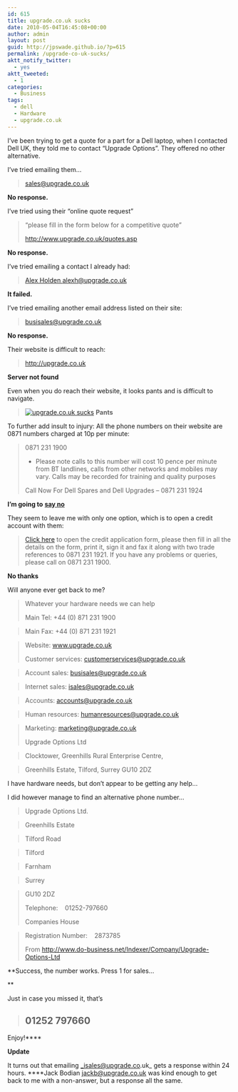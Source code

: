 ```yaml
---
id: 615
title: upgrade.co.uk sucks
date: 2010-05-04T16:45:08+00:00
author: admin
layout: post
guid: http://jpswade.github.io/?p=615
permalink: /upgrade-co-uk-sucks/
aktt_notify_twitter:
  - yes
aktt_tweeted:
  - 1
categories:
  - Business
tags:
  - dell
  - Hardware
  - upgrade.co.uk
---
```

<p class="lead">
  I&#8217;ve been trying to get a quote for a part for a Dell laptop, when I contacted Dell UK, they told me to contact &#8220;Upgrade Options&#8221;. They offered no other alternative.
</p>

I&#8217;ve tried emailing them&#8230;

<!--more-->

> <sales@upgrade.co.uk>

**No response.**

I&#8217;ve tried using their &#8220;online quote request&#8221;

> &#8220;please fill in the form below for a competitive quote&#8221;
> 
> <http://www.upgrade.co.uk/quotes.asp>

**No response.**

I&#8217;ve tried emailing a contact I already had:

> [Alex Holden <alexh@upgrade.co.uk>](mailto:alexh@upgrade.co.uk)

**It failed.**

I&#8217;ve tried emailing another email address listed on their site:

> <busisales@upgrade.co.uk>

**No response.**

Their website is difficult to reach:

> <http://upgrade.co.uk>

**Server not found**

Even when you do reach their website, it looks pants and is difficult to navigate.

> [![upgrade.co.uk sucks](http://imgur.com/0M6Bps.jpg)](http://imgur.com/0M6Bp.jpg "upgrade.co.uk sucks")
**Pants**

To further add insult to injury: All the phone numbers on their website are 0871 numbers charged at 10p per minute:

> 0871 231 1900
> 
> * Please note calls to this number will cost 10 pence per minute from BT landlines, calls from other networks and mobiles may vary. Calls may be recorded for training and quality purposes
> 
> Call Now For Dell Spares and Dell Upgrades &#8211; 0871 231 1924

**I&#8217;m going to** [**say no**](http://www.saynoto0870.com/)

They seem to leave me with only one option, which is to open a credit account with them:

> <a href="http://www.upgrade.co.uk/creditappform.pdf" target="new">Click here</a> to open the credit application form, please then fill in all the details on the form, print it, sign it and fax it along with two trade references to 0871 231 1921. If you have any problems or queries, please call on 0871 231 1900.

**No thanks**

Will anyone ever get back to me?

> Whatever your hardware needs we can help
> 
> Main Tel: +44 (0) 871 231 1900
  
> Main Fax: +44 (0) 871 231 1921
  
> Website: www.upgrade.co.uk
> 
> Customer services: customerservices@upgrade.co.uk
  
> Account sales: busisales@upgrade.co.uk
  
> Internet sales: isales@upgrade.co.uk
  
> Accounts: accounts@upgrade.co.uk
  
> Human resources: humanresources@upgrade.co.uk
  
> Marketing: marketing@upgrade.co.uk
> 
> Upgrade Options Ltd
  
> Clocktower, Greenhills Rural Enterprise Centre,
  
> Greenhills Estate, Tilford, Surrey GU10 2DZ

I have hardware needs, but don&#8217;t appear to be getting any help&#8230;

I did however manage to find an alternative phone number&#8230;

> Upgrade Options Ltd.
  
> Greenhills Estate
  
> Tilford Road
  
> Tilford
  
> Farnham
  
> Surrey
  
> GU10 2DZ
> 
> Telephone:    01252-797660
> 
> Companies House
  
> Registration Number:    2873785
> 
> From <http://www.do-business.net/Indexer/Company/Upgrade-Options-Ltd>

**Success, the number works. Press 1 for sales&#8230;
  
** 

Just in case you missed it, that&#8217;s

> ## **01252 797660**

Enjoy!****

**Update**

It turns out that emailing _isales@upgrade.co.uk_ gets a response within 24 hours. ****Jack Bodian <jackb@upgrade.co.uk> was kind enough to get back to me with a non-answer, but a response all the same.